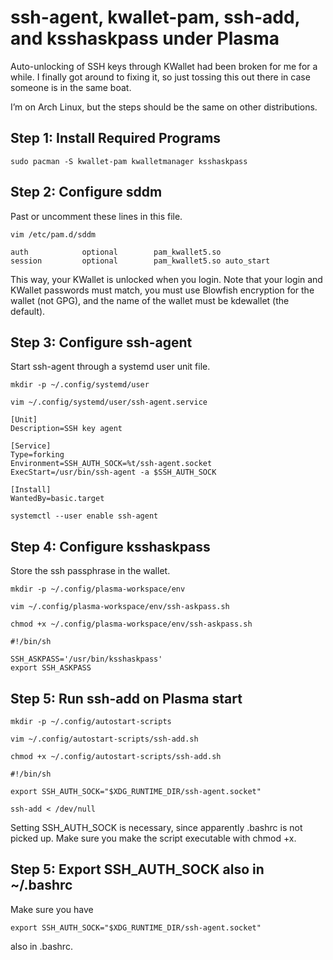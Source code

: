 # ssh-agent, kwallet-pam, ssh-add, and ksshaskpass under Plasma
Auto-unlocking of SSH keys through KWallet had been broken for me for a while. I finally got around to fixing it, so just tossing this out there in case someone is in the same boat.

I’m on Arch Linux, but the steps should be the same on other distributions.

## Step 1: Install Required Programs

`sudo pacman -S kwallet-pam kwalletmanager ksshaskpass`

## Step 2: Configure sddm

Past or uncomment these lines in this file.

`vim /etc/pam.d/sddm`

```
auth            optional        pam_kwallet5.so
session         optional        pam_kwallet5.so auto_start
```

This way, your KWallet is unlocked when you login. Note that your login and KWallet passwords must match, you must use Blowfish encryption for the wallet (not GPG), and the name of the wallet must be kdewallet (the default).

## Step 3: Configure ssh-agent

Start ssh-agent through a systemd user unit file.

`mkdir -p ~/.config/systemd/user`

`vim ~/.config/systemd/user/ssh-agent.service`

```
[Unit]
Description=SSH key agent

[Service]
Type=forking
Environment=SSH_AUTH_SOCK=%t/ssh-agent.socket
ExecStart=/usr/bin/ssh-agent -a $SSH_AUTH_SOCK

[Install]
WantedBy=basic.target
```

`systemctl --user enable ssh-agent`

## Step 4: Configure ksshaskpass

Store the ssh passphrase in the wallet.

`mkdir -p ~/.config/plasma-workspace/env`

`vim ~/.config/plasma-workspace/env/ssh-askpass.sh`

`chmod +x ~/.config/plasma-workspace/env/ssh-askpass.sh`

```
#!/bin/sh

SSH_ASKPASS='/usr/bin/ksshaskpass'
export SSH_ASKPASS
```

## Step 5: Run ssh-add on Plasma start

`mkdir -p ~/.config/autostart-scripts`

`vim ~/.config/autostart-scripts/ssh-add.sh`

`chmod +x ~/.config/autostart-scripts/ssh-add.sh`

```
#!/bin/sh

export SSH_AUTH_SOCK="$XDG_RUNTIME_DIR/ssh-agent.socket"

ssh-add < /dev/null
```

Setting SSH_AUTH_SOCK is necessary, since apparently .bashrc is not picked up. Make sure you make the script executable with chmod +x.

## Step 5: Export SSH_AUTH_SOCK also in ~/.bashrc

Make sure you have

```
export SSH_AUTH_SOCK="$XDG_RUNTIME_DIR/ssh-agent.socket"
```

also in .bashrc.
